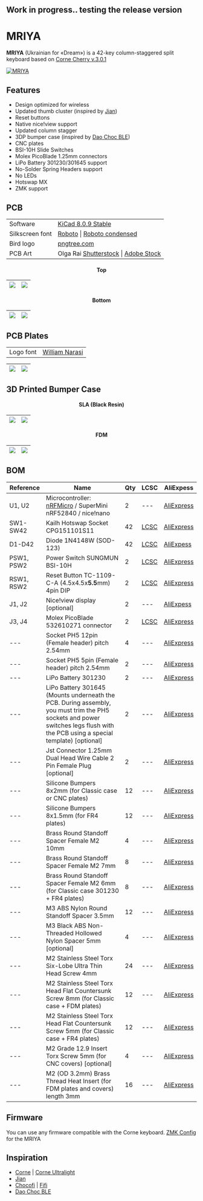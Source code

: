 ## Work in progress.. testing the release version

# MRIYA
**MRIYA** (Ukrainian for «Dream») is a 42-key column-staggered split keyboard based on [Corne Cherry v.3.0.1](https://github.com/foostan/crkbd)

[![MRIYA](https://github.com/themaxbang/MRIYA/blob/main/pictures/mriya.jpeg)](https://github.com/themaxbang/MRIYA/blob/main/pictures/mriya.jpeg)

## Features
- Design optimized for wireless
- Updated thumb cluster (inspired by [Jian](https://github.com/KGOH/Jian-Info))
- Reset buttons
- Native nice!view support
- Updated column stagger
- 3DP bumper case (inspired by [Dao Choc BLE](https://github.com/yumagulovrn/dao-choc-ble))
- CNC plates
- BSI-10H Slide Switches
- Molex PicoBlade 1.25mm connectors
- LiPo Battery 301230/301645 support
- No-Solder Spring Headers support
- No LEDs
- Hotswap MX
- ZMK support

## PCB
<table align="center">
    <tr>
        <td align="left">Software</td>
        <td align="left"><a href="https://www.kicad.org/">KiCad 8.0.9 Stable</a></td>
    </tr>
    <tr>
        <td align="left">Silkscreen font</td>
        <td align="left"><a href="https://fonts.google.com/specimen/Roboto">Roboto</a> | <a href="https://fonts.google.com/specimen/Roboto+Condensed">Roboto condensed</a></td>
    </tr>
    <tr>
        <td align="left">Bird logo</td>
        <td align="left"><a href="https://pngtree.com/freepng/minimalist-bird-logo_4124682.html">pngtree.com</a></td>
    </tr>
    <tr>
        <td align="left">PCB Art</td>
        <td align="left"> Olga Rai <a href="https://www.shutterstock.com/g/OlgaRai">Shutterstock</a> | <a href="https://stock.adobe.com/contributor/209778624/olga-rai">Adobe Stock</a></td>
    </tr>
</table>

#### <div align="center">Top<div>
![](https://github.com/themaxbang/MRIYA/blob/main/renders/mriya-pcb-left-top.png)|![](https://github.com/themaxbang/MRIYA/blob/main/renders/mriya-pcb-right-top.png) 
 ---- | -----  

#### <div align="center">Bottom<div>
![](https://github.com/themaxbang/MRIYA/blob/main/renders/mriya-pcb-right-bottom.png)|![](https://github.com/themaxbang/MRIYA/blob/main/renders/mriya-pcb-left-bottom.png)   
 ---- | -----  

## PCB Plates
<table align="center">
    <tr>
        <td align="left">Logo font</td>
        <td align="left"><a href="https://fontbundles.net/integritype-studio/1610789-william-narasi-calligraphy-font">William Narasi</a></td>
    </tr>
</table>

![](https://github.com/themaxbang/MRIYA/blob/main/renders/mriya-top-plate.png)|![](https://github.com/themaxbang/MRIYA/blob/main/renders/mriya-bottom-plate.png)   
 ---- | -----

## 3D Printed Bumper Case
#### <div align="center">SLA (Black Resin)<div>
![](https://github.com/themaxbang/MRIYA/blob/main/renders/mriya-bumper-case-SLA-01.png)|![](https://github.com/themaxbang/MRIYA/blob/main/renders/mriya-bumper-case-SLA-02.png)
 ---- | -----

#### <div align="center">FDM<div>
![](https://github.com/themaxbang/MRIYA/blob/main/renders/mriya-bumper-case-FDM-01.png)|![](https://github.com/themaxbang/MRIYA/blob/main/renders/mriya-bumper-case-FDM-02.png)
 ---- | -----

## BOM
Reference|Name|Qty|LCSC|AliExpess
 ------- | ------- | ------- | ------- | ------- 
U1, U2 | Microcontroller: [nRFMicro](https://github.com/joric/nrfmicro) / SuperMini nRF52840 / nice!nano | 2 | --- | [AliExpress](https://aliexpress.com/item/1005006282506884.html?sku_id=12000036599296319)
SW1-SW42 | Kailh Hotswap Socket CPG151101S11 | 42 | [LCSC](https://www.lcsc.com/product-detail/Mechanical-Keyboard-Shaft_span-style-background-color-ff0-Kailh-span-CPG151101S11-16_C5156480.html) | [AliExpress](https://aliexpress.com/item/1005007639688349.html?sku_id=12000041605806628)
D1-D42 | Diode 1N4148W (SOD-123) | 42 | [LCSC](https://www.lcsc.com/product-detail/Switching-Diodes_JSMSEMI-1N4148W_C917030.html) | [AliExpess](https://aliexpress.com/item/1005008224039255.html?sku_id=12000044288109815)
PSW1, PSW2 | Power Switch SUNGMUN BSI-10H | 2 | [LCSC](https://www.lcsc.com/product-detail/Slide-Switches_SM-Switch-BSI-10H_C5775777.html) | [AliExpress](https://aliexpress.com/item/1005006561513178.html?sku_id=12000037678382032)
RSW1, RSW2 | Reset Button TC-1109-C-A (4.5x4.5x**5.5**mm) 4pin DIP | 2 | [LCSC](https://www.lcsc.com/product-detail/Tactile-Switches_XKB-Connectivity-TC-1109-C-A_C561500.html) | [AliExpress](https://aliexpress.com/item/1005001629344310.html?sku_id=12000016890022339)
J1, J2 | Nice!view display [optional] | 2 | --- | [AliExpess](https://aliexpress.com/item/1005007972384358.html?sku_id=12000043094547978)
J3, J4 | Molex PicoBlade 532610271 connector | 2 | [LCSC](https://www.lcsc.com/product-detail/Wire-To-Board-Wire-To-Wire-Connector_MOLEX-532610271_C189700.html) | [AliExpress](https://aliexpress.com/item/1005004425197503.html?sku_id=12000029142536237)
--- | Socket PH5 12pin (Female header) pitch 2.54mm | 4 | --- | [AliExpress](https://aliexpress.com/item/1005006055026707.html?sku_id=12000037525939024)
--- | Socket PH5 5pin (Female header) pitch 2.54mm | 2 | --- | [AliExpress](https://aliexpress.com/item/1005006055026707.html?sku_id=12000037525939018)
--- | LiPo Battery 301230 | 2 | --- | [AliExpress](https://aliexpress.com/item/1005008151618452.html?sku_id=12000044007992383)
--- | LiPo Battery 301645 (Mounts underneath the PCB. During assembly, you must trim the PH5 sockets and power switches legs flush with the PCB using a special template) [optional] | 2 | --- | [AliExpress](https://aliexpress.com/item/32822552643.html?sku_id=64950436890)
--- | Jst Connector 1.25mm Dual Head Wire Cable 2 Pin Female Plug [optional] | 2 | --- | [AliExpress](https://aliexpress.com/item/1005006000774395.html?sku_id=12000035250620558)
--- | Silicone Bumpers 8x2mm (for Classic case or CNC plates) | 12 | --- | [AliExpress](https://aliexpress.com/item/1005005467943079.html?sku_id=12000033199265741)
--- | Silicone Bumpers 8x1.5mm (for FR4 plates) | 12 | --- | [AliExpress](https://aliexpress.com/item/1005002478823169.html?sku_id=12000038015770755)
--- | Brass Round Standoff Spacer Female M2 10mm | 4 | --- | [AliExpress](https://aliexpress.com/item/1005002979083511.html?sku_id=12000023043529034)
--- | Brass Round Standoff Spacer Female M2 7mm | 8 | --- | [AliExpress](https://aliexpress.com/item/1005002979083511.html?sku_id=12000023043529031)
--- | Brass Round Standoff Spacer Female M2 6mm (for Classic case 301230 + FR4 plates) | 8 | --- | [AliExpress](https://aliexpress.com/item/1005002979083511.html?sku_id=12000023043529030)
--- | M3 ABS Nylon Round Standoff Spacer 3.5mm | 12 | --- | [AliExpress](https://aliexpress.com/item/1005004162177818.html?sku_id=12000028239766646)
--- | M3 Black ABS Non-Threaded Hollowed Nylon Spacer 5mm [optional] | 4 | --- | [AliExpress](https://aliexpress.com/item/1005006120526666.html?sku_id=12000035843885709)
--- | M2 Stainless Steel Torx Six-Lobe Ultra Thin Head Screw 4mm | 24 | --- | [AliExpress](https://aliexpress.com/item/1005002461101939.html?sku_id=12000025423430581)
--- | M2 Stainless Steel Torx Head Flat Countersunk Screw 8mm (for Classic case + FDM plates) | 12 | --- | [AliExpress](https://aliexpress.com/item/1005007404555871.html?sku_id=12000040603875540)
--- | M2 Stainless Steel Torx Head Flat Countersunk Screw 5mm (for Classic case + FR4 plates) | 12 | --- | [AliExpress](https://aliexpress.com/item/1005007404555871.html?sku_id=12000040603875538)
--- | M2 Grade 12.9 Insert Torx Screw 5mm (for CNC covers) [optional] | 4 | --- | [AliExpress](https://aliexpress.com/item/4000498337202.html?sku_id=10000002274132371)
--- | М2 (OD 3.2mm) Brass Thread Heat Insert (for FDM plates and covers) length 3mm | 16 | --- | [AliExpress](https://aliexpress.com/item/1005006161392792.html?sku_id=12000036051013760)

## Firmware
You can use any firmware compatible with the Corne keyboard.
[ZMK Config](https://github.com/themaxbang/mriya-zmk-config) for the MRIYA

## Inspiration
- [Corne](https://github.com/foostan/crkbd) | [Corne Ultralight](https://github.com/petejohanson/crkbd/tree/board/corne-ultralight)
- [Jian](https://github.com/KGOH/Jian-Info)
- [Chocofi](https://github.com/pashutk/chocofi) | [Fifi](https://github.com/raychengy/fifi_split_keeb)
- [Dao Choc BLE](https://github.com/yumagulovrn/dao-choc-ble)
